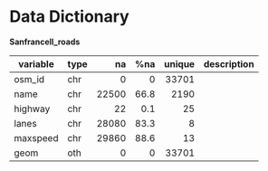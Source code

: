# Data Dictionary
**Sanfrancell_roads**

| variable | type  | na   | %na | unique | description |
| -------- | ----  | ---: | -----: | -----: | ----------- |
 | osm_id | chr | 0 | 0 | 33701 |  | 
 | name | chr | 22500 | 66.8 | 2190 |  | 
 | highway | chr | 22 | 0.1 | 25 |  | 
 | lanes | chr | 28080 | 83.3 | 8 |  | 
 | maxspeed | chr | 29860 | 88.6 | 13 |  | 
 | geom | oth | 0 | 0 | 33701 |  | 

